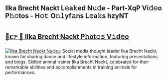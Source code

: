 ## Ilka Brecht Nackt L𝚎a𝚔ed N𝚞𝚍e - Part-XqP Vi𝚍𝚎o P𝚑𝚘tos - H𝚘𝚝 O𝚗𝚕yf𝚊ns L𝚎a𝚔s hzyNT

# <h2><a href="http://kfc761.oniu.top/?m=Ilka+Brecht+Nackt">🔗👉 🔴 Ilka Brecht Nackt P𝚑ot𝚘𝚜 V𝚒d𝚎o</a></h2>

[![Ilka Brecht Nackt Nu𝚍e𝚜](https://i.imgur.com/0qMVB7G.gif)](http://kfc761.oniu.top/?m=Ilka+Brecht+Nackt)
Social media thought leader Ilka Brecht Nackt, known for sharing dance and lifestyle information, featuring presentations and blogs. Skilled animal trainer Ilka Brecht Nackt, celebrated for their remarkable abilities and accomplishments in training animals for performances.  
